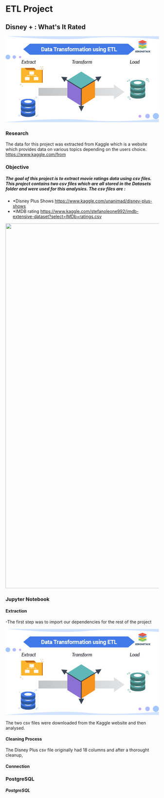 # ETL Project

## Disney + : What's It Rated

![alt text](https://github.com/travisstowell/ETLProject/blob/main/image/etl.png "etl")



### Research 
The data for this project was extracted from Kaggle which is a website which provides data on various topics depending on the users choice. https://www.kaggle.com/from 

### Objective
##### The goal of this project is to extract movie ratings data using csv files. This project contains two csv files which are all stored in the Datasets folder and were used for this analysies. The csv files are :

* *Disney Plus Shows https://www.kaggle.com/unanimad/disney-plus-shows
* *IMDB rating https://www.kaggle.com/stefanoleone992/imdb-extensive-dataset?select=IMDb+ratings.csv

<img src="https://media.giphy.com/media/8bafPvbPipLWkKFFBV/giphy.gif" width="1200" height="1200" />

### Jupyter Notebook

#### Extraction 
-The first step was to import our dependencies for the rest of the project 

![alt text](https://github.com/travisstowell/ETLProject/blob/main/image/etl.png "etl")


The two csv files were downloaded from the Kaggle website and then analysed. 

#### Cleaning Process
The Disney Plus csv file originally had 18 columns and after a thorought cleanup, 

#### Connection

### PostgreSQL
 

##### PostgreSQL
